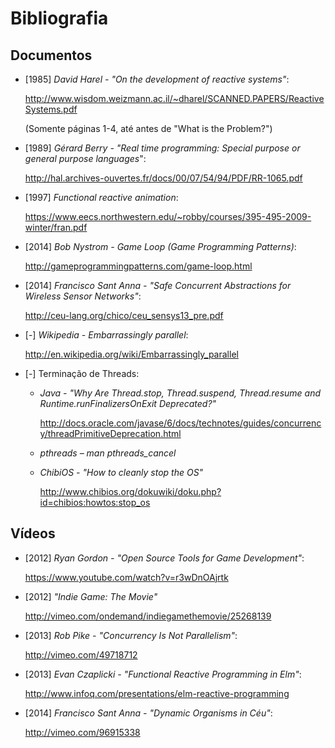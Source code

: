 <title>Disciplina de Sistemas Reativos - Bibliografia</title>
<meta http-equiv="Content-Type" content="text/html; charset=UTF-8"/></p>

Bibliografia
============

Documentos
----------

<!--
* [1978] *CAR Hoare - "Communicating sequential processes"*:
    <http://www.cs.ucf.edu/courses/cop4020/sum2009/CSP-hoare.pdf>
-->

* [1985] *David Harel - "On the development of reactive systems"*:

    <http://www.wisdom.weizmann.ac.il/~dharel/SCANNED.PAPERS/ReactiveSystems.pdf>

    (Somente páginas 1-4, até antes de "What is the Problem?")

* [1989] *Gérard Berry - "Real time programming: Special purpose or general purpose languages*":

    <http://hal.archives-ouvertes.fr/docs/00/07/54/94/PDF/RR-1065.pdf>

* [1997] *Functional reactive animation*:

    <https://www.eecs.northwestern.edu/~robby/courses/395-495-2009-winter/fran.pdf>

* [2014] *Bob Nystrom - Game Loop (Game Programming Patterns)*:

    <http://gameprogrammingpatterns.com/game-loop.html>

* [2014] *Francisco Sant Anna - "Safe Concurrent Abstractions for Wireless Sensor Networks"*:

    <http://ceu-lang.org/chico/ceu_sensys13_pre.pdf>

* [-] *Wikipedia - Embarrassingly parallel*:

    <http://en.wikipedia.org/wiki/Embarrassingly_parallel>

* [-] Terminação de Threads:

  * *Java - "Why Are Thread.stop, Thread.suspend, Thread.resume and Runtime.runFinalizersOnExit Deprecated?"*

    <http://docs.oracle.com/javase/6/docs/technotes/guides/concurrency/threadPrimitiveDeprecation.html>

  * *pthreads – man pthreads_cancel*

  * *ChibiOS - "How to cleanly stop the OS"*

    <http://www.chibios.org/dokuwiki/doku.php?id=chibios:howtos:stop_os>

Vídeos
------

* [2012] *Ryan Gordon - "Open Source Tools for Game Development"*:

    <https://www.youtube.com/watch?v=r3wDnOAjrtk>

* [2012] *"Indie Game: The Movie"*

    <http://vimeo.com/ondemand/indiegamethemovie/25268139>

* [2013] *Rob Pike - "Concurrency Is Not Parallelism"*:

    <http://vimeo.com/49718712>

* [2013] *Evan Czaplicki - "Functional Reactive Programming in Elm"*:

    <http://www.infoq.com/presentations/elm-reactive-programming>

* [2014] *Francisco Sant Anna - "Dynamic Organisms in Céu"*:

    <http://vimeo.com/96915338>
